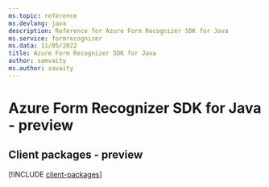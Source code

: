 ```yaml
---
ms.topic: reference
ms.devlang: java
description: Reference for Azure Form Recognizer SDK for Java
ms.service: formrecognizer
ms.data: 11/05/2022
title: Azure Form Recognizer SDK for Java
author: samvaity
ms.author: savaity
---
```

# Azure Form Recognizer SDK for Java - preview

## Client packages - preview
[!INCLUDE [client-packages](form-recognizer-client-index.md)]